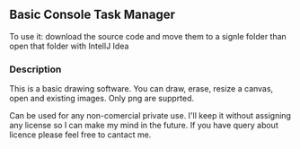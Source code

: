 <h2>Basic Console Task Manager</h2>
<p>To use it: download the source code and move them to a signle folder than open that folder with IntellJ Idea</p>
<h3>Description</h3>
<p>This is a basic drawing software. You can draw, erase, resize a canvas, open and existing images. Only png are supprted.</p>
<p>Can be used for any non-comercial private use. I'll keep it without assigning any license so I can make my mind in the future. If you have query about licence please feel free to cantact me.</p>
